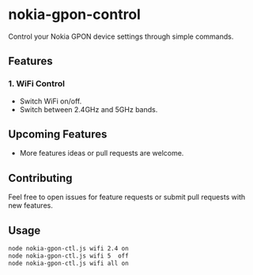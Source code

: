 # nokia-gpon-control

Control your Nokia GPON device settings through simple commands.

## Features

### 1. WiFi Control
- Switch WiFi on/off.
- Switch between 2.4GHz and 5GHz bands.

## Upcoming Features
- More features ideas or pull requests are welcome.

## Contributing

Feel free to open issues for feature requests or submit pull requests with new features.

## Usage 

```bash
node nokia-gpon-ctl.js wifi 2.4 on
node nokia-gpon-ctl.js wifi 5  off
node nokia-gpon-ctl.js wifi all on
```

